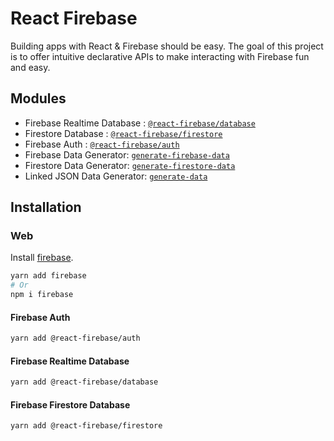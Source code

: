 
# React Firebase

Building apps with React & Firebase should be easy. The goal of this project is to offer intuitive declarative APIs to make interacting with Firebase fun and easy.

## Modules

* Firebase Realtime Database : [`@react-firebase/database`](react-firebase-realtime-database/)
* Firestore Database : [`@react-firebase/firestore`](react-firestore-database/)
* Firebase Auth : [`@react-firebase/auth`](react-firebase-auth/)
* Firebase Data Generator: [`generate-firebase-data`](generate-firebase-data/)
* Firestore Data Generator: [`generate-firestore-data`](react-firestore-database/)
* Linked JSON Data Generator: [`generate-data`](generate-json-data/)

## Installation

### Web

Install [firebase](https://www.npmjs.com/package/firebase).

```bash
yarn add firebase
# Or 
npm i firebase
```

#### Firebase Auth

```bash
yarn add @react-firebase/auth
```

#### Firebase Realtime Database

```bash
yarn add @react-firebase/database
```

#### Firebase Firestore Database

```bash
yarn add @react-firebase/firestore
```



